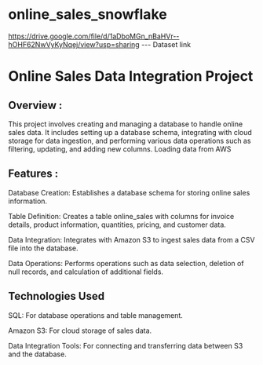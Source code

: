 # online_sales_snowflake

https://drive.google.com/file/d/1aDboMGn_nBaHVr--hOHF62NwVyKyNqej/view?usp=sharing  --- Dataset link


# Online Sales Data Integration Project
## Overview :
This project involves creating and managing a database to handle online sales data. It includes setting up a database schema, integrating with cloud storage for data ingestion, and performing various data operations such as filtering, updating, and adding new columns. Loading data from AWS

## Features :
Database Creation: Establishes a database schema for storing online sales information. 

Table Definition: Creates a table online_sales with columns for invoice details, product information, quantities, pricing, and customer data.

Data Integration: Integrates with Amazon S3 to ingest sales data from a CSV file into the database.

Data Operations: Performs operations such as data selection, deletion of null records, and calculation of additional fields.

## Technologies Used
SQL: For database operations and table management.

Amazon S3: For cloud storage of sales data.

Data Integration Tools: For connecting and transferring data between S3 and the database.
